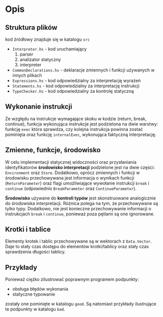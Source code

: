 # Opis

## Struktura plików

kod źródłowy znajduje się w katalogu `src`

- `Interpreter.hs` - kod uruchamiający
    1. parser
    2. analizator statyczny
    3. interpreter
- `CommonDeclarations.hs` - deklaracje zmiennych i funkcji
   używanych w innych plikach
- `Expressions.hs` - kod odpowiedzialny za interpretację wyrażeń
- `Statements.hs` - kod odpowiedzialny za interpretację instrukcji
- `TypeChecker.hs` - kod odpowiedzialny za kontrolę
  statyczną

## Wykonanie instrukcji

Ze względu na instrukcje wymagające skoku w kodzie
(return, break, continue), funkcja wykonująca instrukcje
jest podzielona na dwie warstwy: funkcję `exec` która sprawdza,
czy kolejna instrukcja powinna zostać pominięta
oraz funkcję `internalExec`, wykonująca faktyczną interpretację.

## Zmienne, funkcje, środowisko

W celu implementacji statycznej widoczności
oraz przysłaniania identyfikatorów **środowisko interpretacji**
podzielone jest na dwie części: `Environment` oraz `Store`.
Dodatkowo, oprócz zmiennych i funkcji w środowisku przechowywana
jest informacja o wynikach funkcji (`ReturnParameter`)
oraz flagi umożliwiające wywołanie instrukcji `break` i `continue`
(odpowiednio `BreakParameter` oraz `ContinueParameter`).

**Środowisko** używane do **kontroli typów** jest skonstruowane analogicznie
do środowiska interpretacji. Różnica polega na tym, że przechowywane
są tylko typy. Dodatkowo, nie jest konieczne przechowywanie informacji
o instrukcjach `break` i `continue`, ponieważ poza pętlami są one ignorowane.

## Krotki i tablice

Elementy krotek i tablic przechowywane są w wektorach z `Data.Vector`.
Daje to stały czas dostępu do elementów krotki/tablicy oraz
stały czas sprawdzenia długości tablicy.

## Przykłady

Ponieważ ciężko zilustrować poprawnym programem podpunkty:

- obsługa błędów wykonania
- statyczne typowanie

zostały one pominięte w katalogu `good`. Są natomiast przykłady
ilustrujące te podpunkty w katalogu `bad`.
